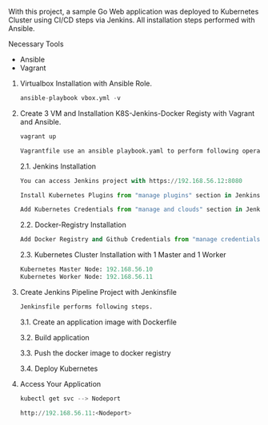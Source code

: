 With this project, a sample Go Web application was deployed to Kubernetes Cluster using CI/CD steps via Jenkins. All installation steps performed with Ansible.

Necessary Tools
- Ansible
- Vagrant

1. Virtualbox Installation with Ansible Role.

   ```python 
   ansible-playbook vbox.yml -v
   ```
2. Create 3 VM and Installation K8S-Jenkins-Docker Registy with Vagrant and Ansible.
   
   ```python 
   vagrant up

   Vagrantfile use an ansible playbook.yaml to perform following operations. 
   ```
   2.1. Jenkins Installation

   ```python 
   You can access Jenkins project with https://192.168.56.12:8080

   Install Kubernetes Plugins from "manage plugins" section in Jenkins GUI.

   Add Kubernetes Credentials from "manage and clouds" section in Jenkins GUI.
   ```
   2.2. Docker-Registry Installation
    
   ```python 
   Add Docker Registry and Github Credentials from "manage credentials" section in Jenkins GUI.
   ```  
   2.3. Kubernetes Cluster Installation with 1 Master and 1 Worker

   ```python 
   Kubernetes Master Node: 192.168.56.10
   Kubernetes Worker Node: 192.168.56.11 
   ``` 
3. Create Jenkins Pipeline Project with Jenkinsfile

   ```python
   Jenkinsfile performs following steps.
   ```   
   3.1. Create an application image with Dockerfile

   3.2. Build application

   3.3. Push the docker image to docker registry

   3.4. Deploy Kubernetes 

4. Access Your Application
   
   ```python
   kubectl get svc --> Nodeport

   http://192.168.56.11:<Nodeport>
   ```